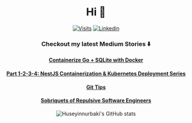 <div align="center">

# Hi 👋

[![Visits](https://komarev.com/ghpvc/?username=Huseyinnurbaki&logo=GitHub&label=github%20visits&color=336699&logoColor=white&style=flat-square)](https://github.com/Huseyinnurbaki)
[![Linkedin](https://img.shields.io/badge/linked-in-369?style=flat-square&logo=linkedin&logoColor=white&color=blue)](https://www.linkedin.com/in/huseyinnurbaki)



### Checkout my latest Medium Stories ⬇️
#### [Containerize Go + SQLite with Docker](https://huseyinnurbaki.medium.com/containerize-go-sqlite-with-docker-6d7fbecd14f0)
#### [Part 1-2-3-4: NestJS Containerization & Kubernetes Deployment Series](https://huseyinnurbaki.medium.com/nestjs-kubernetes-deployment-part-1-containerization-1e06b054b875)
#### [Git Tips](https://medium.com/@huseyinnurbaki/tips-on-git-4f221d613468)
#### [Sobriquets of Repulsive Software Engineers](https://medium.com/@huseyinnurbaki/sobriquets-of-repulsive-software-engineers-e62c82d2d10b)

  
![Huseyinnurbaki's GitHub stats](https://github-readme-stats.vercel.app/api?username=Huseyinnurbaki&theme=highcontrast&show_icons=true)

</div>

